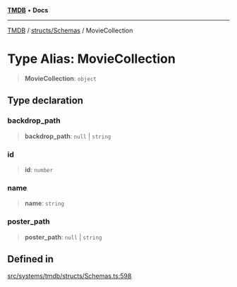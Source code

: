 [**TMDB**](../../../README.md) • **Docs**

***

[TMDB](../../../README.md) / [structs/Schemas](../README.md) / MovieCollection

# Type Alias: MovieCollection

> **MovieCollection**: `object`

## Type declaration

### backdrop\_path

> **backdrop\_path**: `null` \| `string`

### id

> **id**: `number`

### name

> **name**: `string`

### poster\_path

> **poster\_path**: `null` \| `string`

## Defined in

[src/systems/tmdb/structs/Schemas.ts:598](https://github.com/Norviah/media-hub/blob/18a8c2edf600e1d27fc5173db1855dfb068c9a34/src/systems/tmdb/structs/Schemas.ts#L598)
